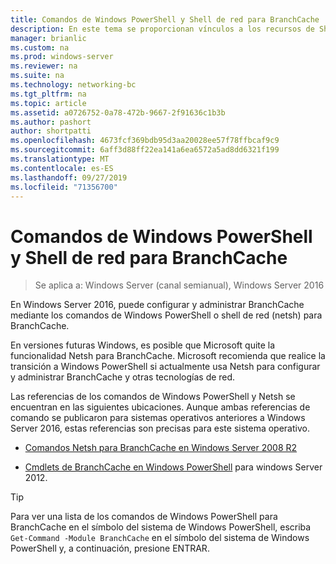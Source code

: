 ```yaml
---
title: Comandos de Windows PowerShell y Shell de red para BranchCache
description: En este tema se proporcionan vínculos a los recursos de Shell de red y de referencia de comandos de Windows PowerShell para BranchCache en Windows Server 2016
manager: brianlic
ms.custom: na
ms.prod: windows-server
ms.reviewer: na
ms.suite: na
ms.technology: networking-bc
ms.tgt_pltfrm: na
ms.topic: article
ms.assetid: a0726752-0a78-472b-9667-2f91636c1b3b
ms.author: pashort
author: shortpatti
ms.openlocfilehash: 4673fcf369bdb95d3aa20028ee57f78ffbcaf9c9
ms.sourcegitcommit: 6aff3d88ff22ea141a6ea6572a5ad8dd6321f199
ms.translationtype: MT
ms.contentlocale: es-ES
ms.lasthandoff: 09/27/2019
ms.locfileid: "71356700"
---
```

# <a name="branchcache-network-shell-and-windows-powershell-commands"></a>Comandos de Windows PowerShell y Shell de red para BranchCache

>Se aplica a: Windows Server (canal semianual), Windows Server 2016

En Windows Server 2016, puede configurar y administrar BranchCache mediante los comandos de Windows PowerShell o shell de red (netsh) para BranchCache.  
  
En versiones futuras Windows, es posible que Microsoft quite la funcionalidad Netsh para BranchCache. Microsoft recomienda que realice la transición a Windows PowerShell si actualmente usa Netsh para configurar y administrar BranchCache y otras tecnologías de red.  
  
Las referencias de los comandos de Windows PowerShell y Netsh se encuentran en las siguientes ubicaciones. Aunque ambas referencias de comando se publicaron para sistemas operativos anteriores a Windows Server 2016, estas referencias son precisas para este sistema operativo.  
  
-   [Comandos Netsh para BranchCache en Windows Server 2008 R2](https://technet.microsoft.com/library/dd979561(v=ws.10))  
  
-   [Cmdlets de BranchCache en Windows PowerShell](https://technet.microsoft.com/library/hh848392.aspx) para windows Server 2012.  
  
> [!TIP]  
> Para ver una lista de los comandos de Windows PowerShell para BranchCache en el símbolo del sistema de Windows PowerShell, escriba `Get-Command -Module BranchCache` en el símbolo del sistema de Windows PowerShell y, a continuación, presione ENTRAR.  
  


